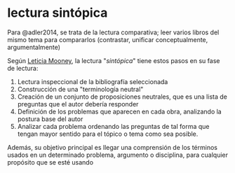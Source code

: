 # lectura sintópica

Para @adler2014, se trata de la lectura comparativa; leer varios libros del mismo tema para compararlos (contrastar, unificar conceptualmente, argumentalmente)

Según [Leticia Mooney](https://biodagar.com/2019/04/syntopic-reading-what-it-is-and-how-to-do-it/), la lectura "*sintópica*" tiene estos pasos en su fase de lectura:

1. Lectura inspeccional de la bibliografía seleccionada
1. Construcción de una "terminología neutral"
1. Creación de un conjunto de proposiciones neutrales, que es una lista de preguntas que el autor debería responder
1. Definición de los problemas que aparecen en cada obra, analizando la postura base del autor
1. Analizar cada problema ordenando las preguntas de tal forma que tengan mayor sentido para el tópico o tema como sea posible.

Además, su objetivo principal es llegar una comprensión de los términos usados en un determinado problema, argumento o disciplina, para cualquier propósito que se esté usando
